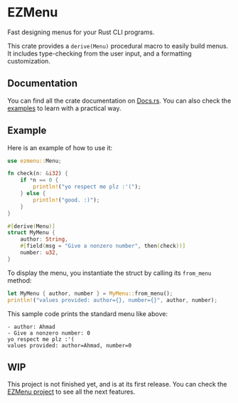 # EZMenu

Fast designing menus for your Rust CLI programs.

This crate provides a `derive(Menu)` procedural macro to easily build menus.
It includes type-checking from the user input, and a formatting customization.

## Documentation

You can find all the crate documentation on [Docs.rs](https://docs.rs/ezmenu).
You can also check the [examples](examples) to learn with a practical way.

## Example

Here is an example of how to use it:
```rust
use ezmenu::Menu;

fn check(n: &i32) {
    if *n == 0 {
        println!("yo respect me plz :'(");
    } else {
        println!("good. :)");
    }
}

#[derive(Menu)]
struct MyMenu {
    author: String,
    #[field(msg = "Give a nonzero number", then(check))]
    number: u32,
}
```

To display the menu, you instantiate the struct by calling its `from_menu` method:
```rust
let MyMenu { author, number } = MyMenu::from_menu();
println!("values provided: author={}, number={}", author, number);
```

This sample code prints the standard menu like above:
```
- author: Ahmad
- Give a nonzero number: 0
yo respect me plz :'(
values provided: author=Ahmad, number=0
```

## WIP

This project is not finished yet, and is at its first release.
You can check the [EZMenu project](https://github.com/users/ahbalbk/projects/4) to see all the next features.
